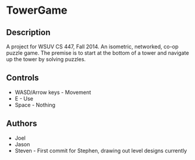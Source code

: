 TowerGame
=========

Description
-----------
A project for WSUV CS 447, Fall 2014. An isometric, networked, co-op puzzle game.
The premise is to start at the bottom of a tower and navigate up the tower by solving puzzles.

Controls
--------
- WASD/Arrow keys - Movement
- E - Use
- Space - Nothing

Authors
-------
- Joel
- Jason
- Steven - First commit for Stephen, drawing out level designs currently

